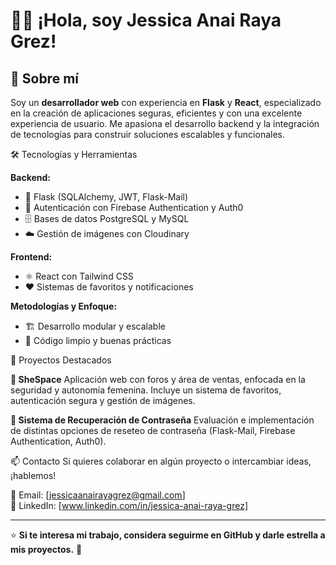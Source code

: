 # 👨‍💻 ¡Hola, soy Jessica Anai Raya Grez!

## 🚀 Sobre mí
Soy un **desarrollador web** con experiencia en **Flask** y **React**, especializado en la creación de aplicaciones seguras, eficientes y con una excelente experiencia de usuario. Me apasiona el desarrollo backend y la integración de tecnologías para construir soluciones escalables y funcionales.

 🛠️ Tecnologías y Herramientas

 **Backend:**  
- 🐍 Flask (SQLAlchemy, JWT, Flask-Mail)  
- 🔐 Autenticación con Firebase Authentication y Auth0  
- 🗄️ Bases de datos PostgreSQL y MySQL  
- ☁️ Gestión de imágenes con Cloudinary  

 **Frontend:**  
- ⚛️ React con Tailwind CSS    
- ❤️ Sistemas de favoritos y notificaciones  

 **Metodologías y Enfoque:**  
- 🏗️ Desarrollo modular y escalable  
- 📜 Código limpio y buenas prácticas  

📌 Proyectos Destacados

 **🌟 SheSpace**
Aplicación web con foros y área de ventas, enfocada en la seguridad y autonomía femenina. Incluye un sistema de favoritos, autenticación segura y gestión de imágenes.

 **🔐 Sistema de Recuperación de Contraseña**
Evaluación e implementación de distintas opciones de reseteo de contraseña (Flask-Mail, Firebase Authentication, Auth0).


📫 Contacto
Si quieres colaborar en algún proyecto o intercambiar ideas, ¡hablemos!

📩 Email: [jessicaanairayagrez@gmail.com]    
💼 LinkedIn: [www.linkedin.com/in/jessica-anai-raya-grez]  

---
⭐ **Si te interesa mi trabajo, considera seguirme en GitHub y darle estrella a mis proyectos.** 🚀



